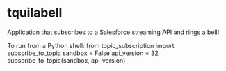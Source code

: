 # tquilabell
Application that subscribes to a Salesforce streaming API and rings a bell!

To run from a Python shell:
    from topic_subscription import subscribe_to_topic
    sandbox = False
    api_version = 32
    subscribe_to_topic(sandbox, api_version)
    
